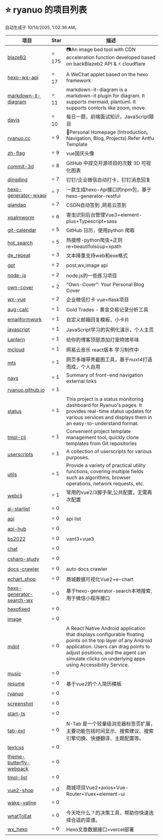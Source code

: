 # ⭐ ryanuo 的项目列表

自动生成于 10/14/2025, 1:02:36 AM。

| 项目 | Star | 描述 |
| ---- | ---- | ---- |
| [blazeB2](https://github.com/ryanuo/blazeB2) | ⭐ 175 | 📷An image bed tool with CDN acceleration function developed based on backBlazeb2 API & ⚡ cloudflare |
| [hexo-wx-api](https://github.com/ryanuo/hexo-wx-api) | ⭐ 17 | A WeChat applet based on the hexo framework |
| [markdown-it-diagram](https://github.com/ryanuo/markdown-it-diagram) | ⭐ 11 | markdown-it-diagram is a markdown-it plugin for diagram. It supports mermaid, plantuml. It supports contorls like zoom, move. |
| [dayjs](https://github.com/ryanuo/dayjs) | ⭐ 10 | 每日一题，前端面试知识，JavaScript题目 |
| [ryanuo.cc](https://github.com/ryanuo/ryanuo.cc) | ⭐ 9 | 🐲Personal Homepage (Introduction, Navigation, Blog, Projects).Refer Antfu Template |
| [zh-flag](https://github.com/ryanuo/zh-flag) | ⭐ 9 | vue国庆头像 |
| [commit-3d](https://github.com/ryanuo/commit-3d) | ⭐ 8 | GitHub 中提交开源项目的次数 3D 可视化图表 |
| [dingding](https://github.com/ryanuo/dingding) | ⭐ 7 | 钉钉/企业微信自动打卡，钉钉消息回复 |
| [hexo-generator-wxapi](https://github.com/ryanuo/hexo-generator-wxapi) | ⭐ 7 | 一款生成hexo-Api接口的npm包，基于hexo-generator-restful |
| [qiandao](https://github.com/ryanuo/qiandao) | ⭐ 7 | CSDN自动签到 ,网易云签到 |
| [xpalmworm](https://github.com/ryanuo/xpalmworm) | ⭐ 6 | 害虫识别后台管理Vue3+element-plus+Typescript+sass |
| [git-calendar](https://github.com/ryanuo/git-calendar) | ⭐ 5 | GitHub 日历，使用python 爬取 |
| [hot_search](https://github.com/ryanuo/hot_search) | ⭐ 5 | 热搜榜-python爬虫+正则re+beautifulsoup+xpath |
| [de_repeat](https://github.com/ryanuo/de_repeat) | ⭐ 3 | 文本降重支持web和exe格式 |
| [gpt](https://github.com/ryanuo/gpt) | ⭐ 2 | post,wx,image api |
| [node-js](https://github.com/ryanuo/node-js) | ⭐ 2 | node.js的一些练习项目 |
| [own-cover](https://github.com/ryanuo/own-cover) | ⭐ 2 | "Own-Cover": Your Personal Blog Cover  |
| [wx-vue](https://github.com/ryanuo/wx-vue) | ⭐ 2 | 企业微信打卡 vue+flask项目 |
| [aug-calc](https://github.com/ryanuo/aug-calc) | ⭐ 1 | Gold Trades - 黄金交易记录分析工具 |
| [emailformwork](https://github.com/ryanuo/emailformwork) | ⭐ 1 | 自定义邮箱回复模板，小卡片 |
| [javascript](https://github.com/ryanuo/javascript) | ⭐ 1 | JavaScript学习的实例化演示，个人主页 |
| [Lantern](https://github.com/ryanuo/Lantern) | ⭐ 1 | 给你的博客顶部添加灯笼特效年味 |
| [mcloud](https://github.com/ryanuo/mcloud) | ⭐ 1 | 网易云音乐 react版本 学习制作中 |
| [mts](https://github.com/ryanuo/mts) | ⭐ 1 | 网页多端带壳截图工具，基于nuxt4打造而成，个人自用 |
| [navs](https://github.com/ryanuo/navs) | ⭐ 1 | Summary of front-end navigation external links |
| [ryanuo.github.io](https://github.com/ryanuo/ryanuo.github.io) | ⭐ 1 |  |
| [status](https://github.com/ryanuo/status) | ⭐ 1 | This project is a status monitoring dashboard for Ryanuo's pages. It provides real-time status updates for various services and displays them in an easy-to-understand format. |
| [tmpl-cli](https://github.com/ryanuo/tmpl-cli) | ⭐ 1 | Convenient project template management tool, quickly clone templates from Git repositories |
| [userscripts](https://github.com/ryanuo/userscripts) | ⭐ 1 | A collection of userscripts for various purposes. |
| [utils](https://github.com/ryanuo/utils) | ⭐ 1 |  Provide a variety of practical utility functions, covering multiple fields such as algorithms, browser operations, network requests, etc. |
| [webcli](https://github.com/ryanuo/webcli) | ⭐ 1 | 常用的vue2/3脚手架,公共配置，无需再次配置 |
| [ai-starlist](https://github.com/ryanuo/ai-starlist) | ⭐ 0 |  |
| [api](https://github.com/ryanuo/api) | ⭐ 0 | api list |
| [api-hub](https://github.com/ryanuo/api-hub) | ⭐ 0 |  |
| [bs2022](https://github.com/ryanuo/bs2022) | ⭐ 0 | vant3+vue3 |
| [chat](https://github.com/ryanuo/chat) | ⭐ 0 |  |
| [csharp-study](https://github.com/ryanuo/csharp-study) | ⭐ 0 |  |
| [docs-crawler](https://github.com/ryanuo/docs-crawler) | ⭐ 0 | auto docs crawler |
| [echart_shop](https://github.com/ryanuo/echart_shop) | ⭐ 0 | 商城数据可视化Vue2+e-chart |
| [hexo-generator-search-wx](https://github.com/ryanuo/hexo-generator-search-wx) | ⭐ 0 | 基于hexo-generator-search本地搜索,用于微信小程序接口 |
| [hexofixed](https://github.com/ryanuo/hexofixed) | ⭐ 0 |  |
| [image](https://github.com/ryanuo/image) | ⭐ 0 |  |
| [mdot](https://github.com/ryanuo/mdot) | ⭐ 0 | A React Native Android application that displays configurable floating points on the top layer of any Android application. Users can drag points to adjust positions, and the agent can simulate clicks on underlying apps using Accessibility Service. |
| [music](https://github.com/ryanuo/music) | ⭐ 0 |  |
| [resume](https://github.com/ryanuo/resume) | ⭐ 0 | 基于vue2的个人简历模板 |
| [ryanuo](https://github.com/ryanuo/ryanuo) | ⭐ 0 |  |
| [screenshot](https://github.com/ryanuo/screenshot) | ⭐ 0 |  |
| [start-ts](https://github.com/ryanuo/start-ts) | ⭐ 0 |  |
| [tab-ext](https://github.com/ryanuo/tab-ext) | ⭐ 0 | N-Tab 是一个轻量级浏览器标签页扩展，主要功能包括时间显示、搜索建议、搜索引擎切换、快捷翻译、主题配置等。 |
| [textcss](https://github.com/ryanuo/textcss) | ⭐ 0 |  |
| [theme-butterfly-webpack](https://github.com/ryanuo/theme-butterfly-webpack) | ⭐ 0 |  |
| [tmpl-list](https://github.com/ryanuo/tmpl-list) | ⭐ 0 |  |
| [vue2-shop](https://github.com/ryanuo/vue2-shop) | ⭐ 0 | 商城项目Vue2+axios+Vue-Router+Vuex+element-ui |
| [wake-valine](https://github.com/ryanuo/wake-valine) | ⭐ 0 |  |
| [whatToEat](https://github.com/ryanuo/whatToEat) | ⭐ 0 | 今天吃什么？的决策工具，帮助你快速选择合适的菜谱。 |
| [wx_hexo](https://github.com/ryanuo/wx_hexo) | ⭐ 0 | Hexo文章数据接口+vercel部署 |